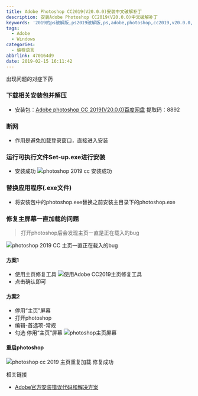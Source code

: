 ```yaml
---
title: Adobe Photoshop CC2019(V20.0.0)安装中文破解补丁
description: 安装Adobe Photoshop CC2019(V20.0.0)中文破解补丁
keywords: '2019的ps破解版,ps2019破解版,ps,adobe,photoshop,cc2019,v20.0.0,安装,中文破解,补丁,photoshop.exe,资源,win10'
tags:
  - Adobe
  - Windows
categories:
  - 编程语言
abbrlink: 470164d9
date: 2019-02-15 16:11:42
---
```

出现问题的对症下药

### 下载相关安装包并解压
+ 安装包：[Adobe photoshop CC 2019(V20.0.0)百度网盘](https://pan.baidu.com/s/1dQOFbFmKF8cvm4Uv72n5Rg)
提取码：8892

### 断网
+ 作用是避免加载登录窗口，直接进入安装

### 运行可执行文件Set-up.exe进行安装
+ 安装成功
![photoshop 2019 cc 安装成功](1.jpg)

### 替换应用程序(.exe文件)
+ 将安装包中的photoshop.exe替换之前安装主目录下的photoshop.exe

### 修复主屏幕一直加载的问题
>打开photoshop后会发现主页一直是正在载入的bug

![photoshop 2019 CC 主页一直正在载入的bug](3.png)
#### 方案1
+ 使用主页修复工具
![使用Adobe CC2019主页修复工具](4.jpg)
+ 点击确认即可

#### 方案2
+ 停用“主页”屏幕
+ 打开photoshop
+ 编辑-首选项-常规
+ 勾选 停用“主页”屏幕
![photoshop主页屏幕](2.jpg)

#### 重启photoshop
![photoshop cc 2019 主页重复加载 修复成功](5.jpg)

相关链接    
+ [Adobe官方安装错误代码和解决方案](https://helpx.adobe.com/cn/download-install/kb/troubleshoot-download-install-error.html)